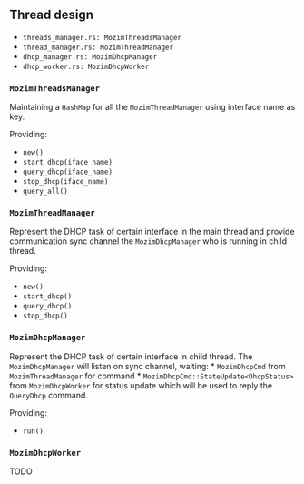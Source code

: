 ## Thread design

 * `threads_manager.rs: MozimThreadsManager`
 * `thread_manager.rs: MozimThreadManager`
 * `dhcp_manager.rs: MozimDhcpManager`
 * `dhcp_worker.rs: MozimDhcpWorker`

### `MozimThreadsManager`

Maintaining a `HashMap` for all the `MozimThreadManager` using interface name
as key.

Providing:
 * `new()`
 * `start_dhcp(iface_name)`
 * `query_dhcp(iface_name)`
 * `stop_dhcp(iface_name)`
 * `query_all()`

### `MozimThreadManager`

Represent the DHCP task of certain interface in the main thread and
provide communication sync channel the `MozimDhcpManager` who is running in
child thread.

Providing:

 * `new()`
 * `start_dhcp()`
 * `query_dhcp()`
 * `stop_dhcp()`

### `MozimDhcpManager`

Represent the DHCP task of certain interface in child thread.
The `MozimDhcpManager` will listen on sync channel, waiting:
    * `MozimDhcpCmd` from `MozimThreadManager` for command
    * `MozimDhcpCmd::StateUpdate<DhcpStatus>` from `MozimDhcpWorker` for
      status update which will be used to reply the `QueryDhcp` command.

Providing:
 * `run()`


### `MozimDhcpWorker`

TODO
